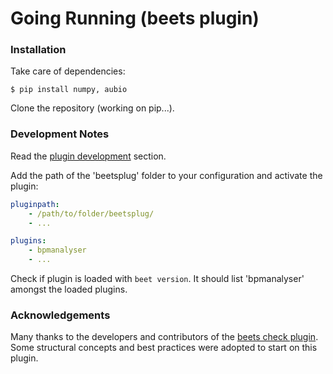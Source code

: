 # Going Running (beets plugin)

### Installation
Take care of dependencies:

```shell script
$ pip install numpy, aubio
```

Clone the repository (working on pip...).


### Development Notes 
Read the [plugin development](https://beets.readthedocs.io/en/stable/dev/plugins.html) section.

Add the path of the 'beetsplug' folder to your configuration and activate the plugin:

```yaml
pluginpath:
    - /path/to/folder/beetsplug/
    - ...

plugins:
    - bpmanalyser
    - ...
```

Check if plugin is loaded with `beet version`. It should list 'bpmanalyser' amongst the loaded plugins.


### Acknowledgements
Many thanks to the developers and contributors of the [beets check plugin](https://github.com/geigerzaehler/beets-check). Some structural concepts and best practices were adopted to start on this plugin. 
